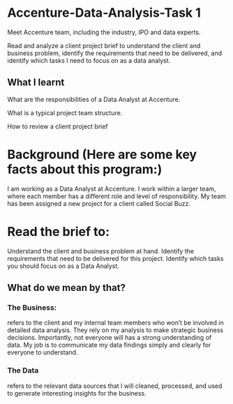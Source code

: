 # Accenture-Data-Analysis-Task 1

Meet Accenture team, including the industry, IPO and data experts.

Read and analyze a client project brief to understand the client and business problem, identify the requirements that need to be delivered, and identify which tasks I need to focus on as a data analyst.

## What I learnt

What are the responsibilities of a Data Analyst at Accenture.

What is a typical project team structure.

How to review a client project brief

# Background (Here are some key facts about this program:)

I am working as a Data Analyst at Accenture.
I work within a larger team, where each member has a different role and level of responsibility.
My team has been assigned a new project for a client called Social Buzz.

# Read the brief to:

Understand the client and business problem at hand.
Identify the requirements that need to be delivered for this project.
Identify which tasks you should focus on as a Data Analyst.

## What do we mean by that?

### The Business: 
refers to the client and my internal team members who won’t be involved in detailed data analysis.
They rely on my analysis to make strategic business decisions.
Importantly, not everyone will has a strong understanding of data. My job is to communicate my data findings simply and clearly for everyone to understand.
 
### The Data 
refers to the relevant data sources that I will cleaned, processed, and used to generate interesting insights for the business.

